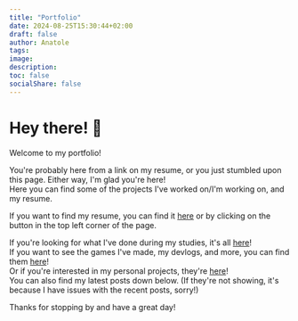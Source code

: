 ```yaml
---
title: "Portfolio"
date: 2024-08-25T15:30:44+02:00
draft: false
author: Anatole
tags:
image:
description:
toc: false
socialShare: false
---
```


# Hey there! 👋

Welcome to my portfolio!

You're probably here from a link on my resume, or you just stumbled upon this page. Either way, I'm glad you're here!<br>
Here you can find some of the projects I've worked on/I'm working on, and my resume.

If you want to find my resume, you can find it [here](https://okaneeee.github.io) or by clicking on the button in the top left corner of the page.

If you're looking for what I've done during my studies, it's all [here](https://okaneeee.github.io/school/)!<br>
If you want to see the games I've made, my devlogs, and more, you can find them [here](https://okaneeee.github.io/games/)!<br>
Or if you're interested in my personal projects, they're [here](https://okaneeee.github.io/personal/)! <br>
You can also find my latest posts down below. (If they're not showing, it's because I have issues with the recent posts, sorry!)

Thanks for stopping by and have a great day!
